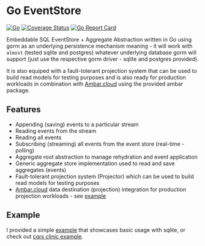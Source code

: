 # Go EventStore

[![Go](https://github.com/aneshas/eventstore/actions/workflows/go.yml/badge.svg?branch=master)](https://github.com/aneshas/eventstore/actions/workflows/go.yml)
[![Coverage Status](https://coveralls.io/repos/github/aneshas/eventstore/badge.svg)](https://coveralls.io/github/aneshas/eventstore)
[![Go Report Card](https://goreportcard.com/badge/github.com/aneshas/eventstore)](https://goreportcard.com/report/github.com/aneshas/eventstore)

Embeddable SQL EventStore + Aggregate Abstraction written in Go using gorm as an underlying persistence mechanism meaning - it will work
with `almost` (tested sqlite and postgres) whatever underlying database gorm will support (just use the respective gorm driver - sqlite and postgres provided).

It is also equiped with a fault-tolerant projection system that can be used to build read models for testing purposes and is also ready for 
production workloads in combination with [Ambar.cloud](https://ambar.cloud/) using the provided ambar package.

## Features

- Appending (saving) events to a particular stream
- Reading events from the stream
- Reading all events
- Subscribing (streaming) all events from the event store (real-time - polling)
- Aggregate root abstraction to manage rehydration and event application
- Generic aggregate store implementation used to read and save aggregates (events)
- Fault-tolerant projection system (Projector) which can be used to build read models for testing purposes
- [Ambar.cloud](https://ambar.cloud/) data destination (projection) integration for production projection workloads - see [example](example/)

## Example

I provided a simple [example](example/) that showcases basic usage with sqlite, or check out [cqrs clinic example](https://github.com/aneshas/cqrs-clinic).
